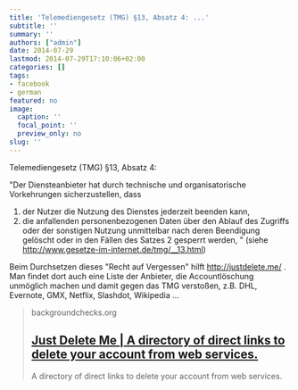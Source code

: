 ```yaml
---
title: 'Telemediengesetz (TMG) §13, Absatz 4: ...'
subtitle: ''
summary: ''
authors: ["admin"]
date: 2014-07-29
lastmod: 2014-07-29T17:10:06+02:00
categories: []
tags:
- facebook
- german
featured: no
image:
  caption: ''
  focal_point: ''
  preview_only: no
slug: ''
---
```

Telemediengesetz (TMG) §13, Absatz 4:

"Der Diensteanbieter hat durch technische und organisatorische Vorkehrungen sicherzustellen, dass
1. der Nutzer die Nutzung des Dienstes jederzeit beenden kann,
2. die anfallenden personenbezogenen Daten über den Ablauf des Zugriffs oder der sonstigen Nutzung unmittelbar nach deren Beendigung gelöscht oder in den Fällen des Satzes 2 gesperrt werden,
"
(siehe http://www.gesetze-im-internet.de/tmg/__13.html)

Beim Durchsetzen dieses "Recht auf Vergessen" hilft http://justdelete.me/ . Man findet dort auch eine Liste der Anbieter, die Accountlöschung unmöglich machen und damit gegen das TMG verstoßen, z.B. DHL, Evernote, GMX, Netflix, Slashdot, Wikipedia ... 
> backgroundchecks.org
> ## [Just Delete Me | A directory of direct links to delete your account from web services.](http://justdelete.me/)
>
>A directory of direct links to delete your account from web services.



